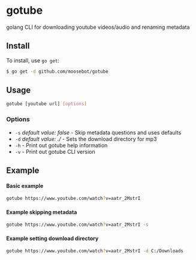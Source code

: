 # gotube

golang CLI for downloading youtube videos/audio and renaming metadata

## Install

To install, use `go get`:

```bash
$ go get -d github.com/moosebot/gotube
```

## Usage

```bash
gotube [youtube url] [options]
```

### Options
- `-s` *default value: false*   - Skip metadata questions and uses defaults
- `-d` *default value: ./*      - Sets the download directory for mp3
- `-h` - Print out gotube help information
- `-v` - Print out gotube CLI version

## Example

#### Basic example
```bash
gotube https://www.youtube.com/watch?v=aatr_2MstrI
```

#### Example skipping metadata
```bash
gotube https://www.youtube.com/watch?v=aatr_2MstrI -s
```

#### Example setting download directory
```bash
gotube https://www.youtube.com/watch?v=aatr_2MstrI -d C:/Downloads
```